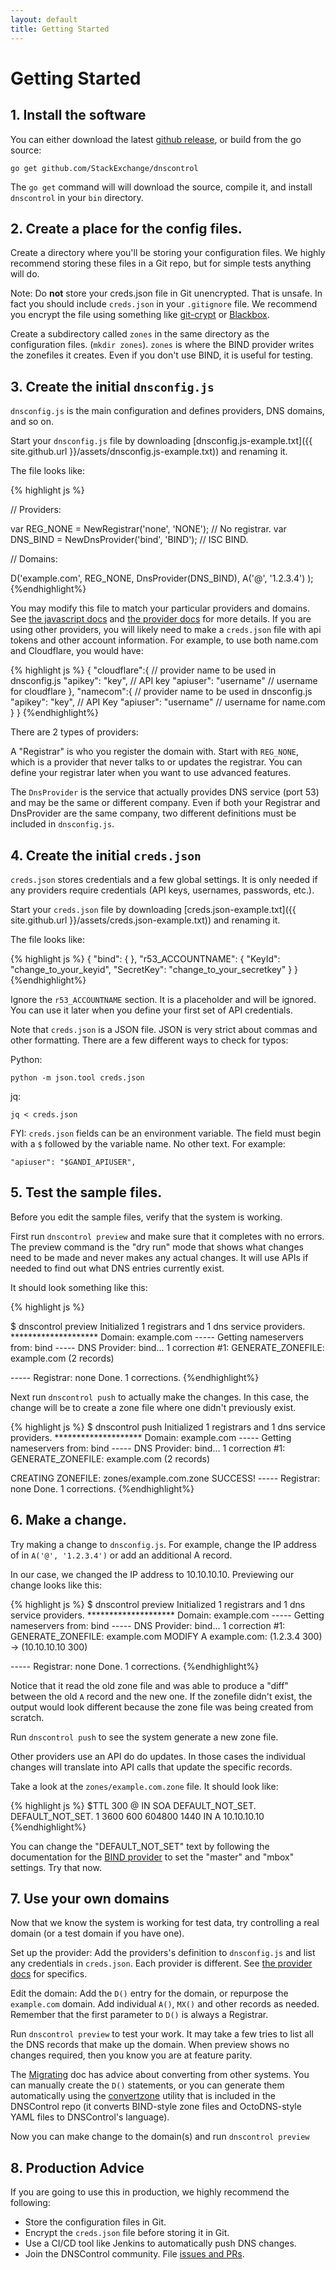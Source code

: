 ```yaml
---
layout: default
title: Getting Started
---
```

# Getting Started


## 1. Install the software

You can either download the latest
[github release](https://github.com/StackExchange/dnscontrol/releases),
or build from the go source:

    go get github.com/StackExchange/dnscontrol

The `go get` command will will download the source, compile it, and
install `dnscontrol` in your `bin` directory.


## 2. Create a place for the config files.

Create a directory where you'll be storing your configuration files.
We highly recommend storing these files in a Git repo, but for
simple tests anything will do.

Note: Do **not** store your creds.json file in Git unencrypted.
That is unsafe. In fact you should include `creds.json` in your
`.gitignore` file.  We recommend you encrypt the file using something
like [git-crypt](https://www.agwa.name/projects/git-crypt) or
[Blackbox](https://github.com/StackExchange/blackbox).

Create a subdirectory called `zones` in the same directory as the
configuration files.  (`mkdir zones`).  `zones` is where the BIND
provider writes the zonefiles it creates. Even if you don't
use BIND, it is useful for testing.


## 3. Create the initial `dnsconfig.js`

`dnsconfig.js` is the main configuration and defines providers, DNS
domains, and so on.

Start your `dnsconfig.js` file by downloading
[dnsconfig.js-example.txt]({{ site.github.url }}/assets/dnsconfig.js-example.txt))
and renaming it.

The file looks like:

{% highlight js %}

// Providers:

var REG_NONE = NewRegistrar('none', 'NONE');    // No registrar.
var DNS_BIND = NewDnsProvider('bind', 'BIND');  // ISC BIND.

// Domains:

D('example.com', REG_NONE, DnsProvider(DNS_BIND),
    A('@', '1.2.3.4')
);
{%endhighlight%}

You may modify this file to match your particular providers and domains. See [the javascript docs]({{site.github.url}}/js) and  [the provider docs]({{site.github.url}}/provider-list) for more details.
If you are using other providers, you will likely need to make a `creds.json` file with api tokens and other account information. For example, to use both name.com and Cloudflare, you would have:

{% highlight js %}
{
  "cloudflare":{ // provider name to be used in dnsconfig.js
    "apikey": "key", // API key
    "apiuser": "username" // username for cloudflare
  },
  "namecom":{ // provider name to be used in dnsconfig.js
    "apikey": "key", // API Key
    "apiuser": "username" // username for name.com
  }
}
{%endhighlight%}

There are 2 types of providers:

A "Registrar" is who you register the domain with.  Start with
`REG_NONE`, which is a provider that never talks to or updates the
registrar.  You can define your registrar later when you want to
use advanced features.

The `DnsProvider` is the service that actually provides DNS service
(port 53) and may be the same or different company. Even if both
your Registrar and DnsProvider are the same company, two different
definitions must be included in `dnsconfig.js`.


## 4. Create the initial `creds.json`

`creds.json` stores credentials and a few global settings.
It is only needed if any providers require credentials (API keys,
usernames, passwords, etc.).

Start your `creds.json` file by downloading
[creds.json-example.txt]({{ site.github.url }}/assets/creds.json-example.txt))
and renaming it.

The file looks like:

{% highlight js %}
{
  "bind": {
  },
  "r53_ACCOUNTNAME": {
    "KeyId": "change_to_your_keyid",
    "SecretKey": "change_to_your_secretkey"
  }
}
{%endhighlight%}

Ignore the `r53_ACCOUNTNAME` section.  It is a placeholder and will be ignored. You
can use it later when you define your first set of API credentials.

Note that `creds.json` is a JSON file. JSON is very strict about commas
and other formatting.  There are a few different ways to check for typos:

Python:

    python -m json.tool creds.json

jq:

    jq < creds.json

FYI: `creds.json` fields can be an environment variable. The field must begin with a `$` followed by the variable name. No other text. For example:

    "apiuser": "$GANDI_APIUSER",

## 5. Test the sample files.

Before you edit the sample files, verify that the system is working.

First run `dnscontrol preview` and make sure that it completes with
no errors.  The preview command is the "dry run" mode that shows
what changes need to be made and never makes any actual changes.
It will use APIs if needed to find out what DNS entries currently
exist.

It should look something like this:

{% highlight js %}

$ dnscontrol preview
Initialized 1 registrars and 1 dns service providers.
******************** Domain: example.com
----- Getting nameservers from: bind
----- DNS Provider: bind... 1 correction
#1: GENERATE_ZONEFILE: example.com
 (2 records)

----- Registrar: none
Done. 1 corrections.
{%endhighlight%}

Next run `dnscontrol push` to actually make the changes. In this
case, the change will be to create a zone file where one didn't
previously exist.

{% highlight js %}
$ dnscontrol push
Initialized 1 registrars and 1 dns service providers.
******************** Domain: example.com
----- Getting nameservers from: bind
----- DNS Provider: bind... 1 correction
#1: GENERATE_ZONEFILE: example.com
 (2 records)

CREATING ZONEFILE: zones/example.com.zone
SUCCESS!
----- Registrar: none
Done. 1 corrections.
{%endhighlight%}


## 6. Make a change.

Try making a change to `dnsconfig.js`. For example, change the IP
address of in `A('@', '1.2.3.4')` or add an additional A record.

In our case, we changed the IP address to 10.10.10.10. Previewing
our change looks like this:

{% highlight js %}
$ dnscontrol preview
Initialized 1 registrars and 1 dns service providers.
******************** Domain: example.com
----- Getting nameservers from: bind
----- DNS Provider: bind... 1 correction
#1: GENERATE_ZONEFILE: example.com
MODIFY A example.com: (1.2.3.4 300) -> (10.10.10.10 300)

----- Registrar: none
Done. 1 corrections.
{%endhighlight%}

Notice that it read the old zone file and was able to produce a
"diff" between the old `A` record and the new one.  If the zonefile
didn't exist, the output would look different because the zone file
was being created from scratch.

Run `dnscontrol push` to see the system generate a new zone file.

Other providers use an API do do updates. In those cases the
individual changes will translate into API calls that update the
specific records.

Take a look at the `zones/example.com.zone` file.  It should look
like:

{% highlight js %}
$TTL 300
@                IN SOA   DEFAULT_NOT_SET. DEFAULT_NOT_SET. 1 3600 600 604800 1440
                 IN A     10.10.10.10
{%endhighlight%}

You can change the "DEFAULT_NOT_SET" text by following the documentation
for the [BIND provider]({{site.github.url}}/providers/bind) to set
the "master" and "mbox" settings.  Try that now.


## 7. Use your own domains

Now that we know the system is working for test data, try controlling
a real domain (or a test domain if you have one).

Set up the provider:  Add the providers's definition to `dnsconfig.js`
and list any credentials in `creds.json`.  Each provider is different.
See [the provider docs]({{site.github.url}}/provider-list) for
specifics.

Edit the domain: Add the `D()` entry for the domain, or repurpose
the `example.com` domain.  Add individual `A()`, `MX()` and other
records as needed.  Remember that the first parameter to `D()` is
always a Registrar.

Run `dnscontrol preview` to test your work. It may take a few tries
to list all the DNS records that make up the domain.  When preview
shows no changes required, then you know you are at feature parity.

The [Migrating]({{site.github.url}}/migrating) doc has advice
about converting from other systems.
You can manually create the `D()` statements, or you can
generate them automatically using the
[convertzone](https://github.com/StackExchange/dnscontrol/blob/master/cmd/convertzone/README.md)
utility that is included in the DNSControl repo (it converts
BIND-style zone files and OctoDNS-style YAML files to DNSControl's language).

Now you can make change to the domain(s)  and run `dnscontrol preview`


## 8. Production Advice

If you are going to use this in production, we highly recommend the following:

* Store the configuration files in Git.
* Encrypt the `creds.json` file before storing it in Git.
* Use a CI/CD tool like Jenkins to automatically push DNS changes.
* Join the DNSControl community. File [issues and PRs](https://github.com/StackExchange/dnscontrol).